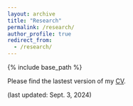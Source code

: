 ```yaml
---
layout: archive
title: "Research"
permalink: /research/
author_profile: true
redirect_from:
  - /research/
---
```


{% include base_path %}

Please find the lastest version of my [CV](https://duke.box.com/v/shihepanpersonalCV). 

(last updated: Sept. 3, 2024)
